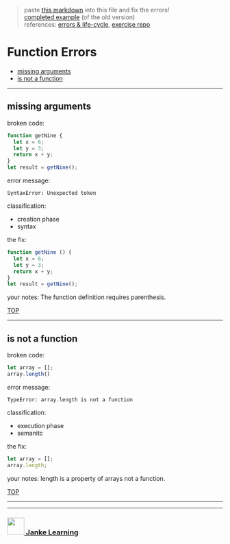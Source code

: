 > paste [this markdown](https://raw.githubusercontent.com/janke-learning/errors/master/functions.md) into this file and fix the errors!  
> [completed example](https://github.com/AlfiYusrina/hyf-javascript1/blob/master/week1/errors_solutions.MD) (of the old version)  
> references: [errors & life-cycle](https://github.com/janke-learning/errors-and-life-cycle), [exercise repo](https://github.com/janke-learning/errors)

# Function Errors

* [missing arguments](#missing-arguments)
* [is not a function](#is-not-a-function)

---

## missing arguments

broken code:
```js
function getNine {
  let x = 6;
  let y = 3;
  return x + y;
}
let result = getNine();
```
error message:
```
SyntaxError: Unexpected token 
```
classification:
* creation phase 
* syntax 

the fix:
```js
function getNine () {
  let x = 6;
  let y = 3;
  return x + y;
}
let result = getNine();
```
your notes:
The function definition requires parenthesis.

[TOP](#function-errors)

---

## is not a function

broken code:
```js
let array = [];
array.length()
```
error message:
```
TypeError: array.length is not a function
```
classification:
* execution phase
* semanitc

the fix:
```js
let array = [];
array.length;
```
your notes:
length is a property of arrays not a function.

[TOP](#function-errors)


___
___
### <a href="http://janke-learning.org" target="_blank"><img src="https://user-images.githubusercontent.com/18554853/50098409-22575780-021c-11e9-99e1-962787adaded.png" width="40" height="40"></img> Janke Learning</a>
